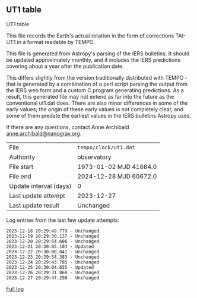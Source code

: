 
## UT1 table

UT1 table

This file records the Earth's actual rotation in the form of
corrections TAI-UT1 in a format readable by TEMPO.

This file is generated from Astropy's parsing of the IERS
bulletins. It should be updated approximately monthly, and it
includes the IERS predictions covering about a year after the
publication date.

This differs slightly from the version traditionally distributed
with TEMPO - that is generated by a combination of a perl script
parsing the output from the IERS web form and a custom C program
generating predictions. As a result, this generated file may not
extend as far into the future as the conventional ut1.dat does.
There are also minor differences in some of the early values; the
origin of these early values is not completely clear, and some of
them predate the earliest values in the IERS bulletins Astropy uses.

If there are any questions, contact Anne Archibald
<anne.archibald@nanograv.org>.

|     |     |
|:--- |:--- |
| File | `tempo/clock/ut1.dat` |
| Authority | observatory |
| File start | 1973-01-02 MJD 41684.0 |
| File end | 2024-12-28 MJD 60672.0 |
| Update interval (days) | 0 |
| Last update attempt | 2023-12-27 |
| Last update result | Unchanged |

Log entries from the last few update attempts:
```
2023-12-18 20:29:49.779 - Unchanged
2023-12-19 20:29:30.137 - Unchanged
2023-12-20 20:29:54.606 - Unchanged
2023-12-21 20:30:05.103 - Updated
2023-12-22 20:30:00.041 - Unchanged
2023-12-23 20:29:54.383 - Unchanged
2023-12-24 20:29:43.785 - Unchanged
2023-12-25 20:30:04.655 - Updated
2023-12-26 20:29:31.868 - Unchanged
2023-12-27 20:29:47.290 - Unchanged
```
[Full log](https://raw.githubusercontent.com/ipta/pulsar-clock-corrections/main/log/tempo/clock/ut1.dat.log)
